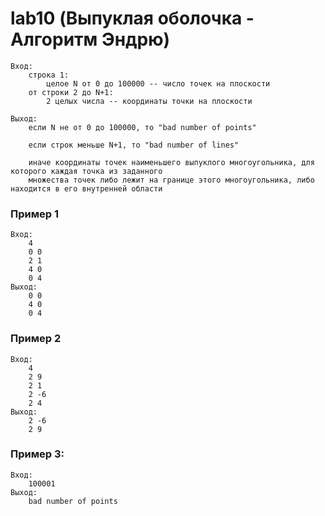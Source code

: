 # lab10 (Выпуклая оболочка - Алгоритм Эндрю)
    Вход:
        строка 1:
            целое N от 0 до 100000 -- число точек на плоскости
        от строки 2 до N+1:
            2 целых числа -- координаты точки на плоскости

    Выход:
        если N не от 0 до 100000, то "bad number of points"

        если строк меньше N+1, то "bad number of lines"

        иначе координаты точек наименьшего выпуклого многоугольника, для которого каждая точка из заданного 
        множества точек либо лежит на границе этого многоугольника, либо находится в его внутренней области

### Пример 1
    Вход:
        4
        0 0
        2 1
        4 0
        0 4
    Выход:
        0 0
        4 0
        0 4

### Пример 2
    Вход:
        4
        2 9
        2 1
        2 -6
        2 4
    Выход:
        2 -6
        2 9 

### Пример 3:
    Вход:
        100001
    Выход:
        bad number of points
